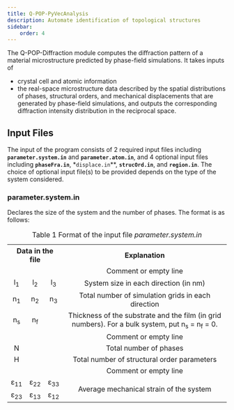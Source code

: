```yaml
---
title: Q-POP-PyVecAnalysis
description: Automate identification of topological structures
sidebar:
    order: 4
---
```


The Q-POP-Diffraction module computes the diffraction pattern of a material microstructure predicted by phase-field simulations. It takes inputs of
* crystal cell and atomic information
* the real-space microstructure data described by the spatial distributions of phases, structural orders, and mechanical displacements that are generated by phase-field simulations, and outputs the corresponding diffraction intensity distribution in the reciprocal space.

## Input Files
The input of the program consists of 2 required input files including **`parameter.system.in`** and **`parameter.atom.in`**, and 4 optional input files including **`phaseFra.in`**, *`displace.in`**, **`strucOrd.in`**, and **`region.in`**. The choice of optional input file(s) to be provided depends on the type of the system considered.

### **parameter.system.in**
Declares the size of the system and the number of phases. The format is as follows:

<table style="text-align: center">
    <caption>Table 1 Format of the input file <i>parameter.system.in</i></caption>
	<tr>
	    <th colspan="3">Data in the file</th>
	    <th>Explanation</th>
	</tr >
    <tr>
    	<td colspan="3"></td>
        <td>Comment or empty line</td>
    </tr>
	<tr >
	    <td>l<sub>1</sub></td>
	    <td>l<sub>2</sub></td>
	    <td>l<sub>3</sub></td>
        <td>System size in each direction (in nm)</td>
	</tr>
    <tr >
	    <td>n<sub>1</sub></td>
	    <td>n<sub>2</sub></td>
	    <td>n<sub>3</sub></td>
        <td>Total number of simulation grids in each direction</td>
	</tr>
    <tr>
    	<td>n<sub>s</sub></td>
        <td>n<sub>f</sub></td>
        <td></td>
        <td>Thickness of the substrate and the film (in grid numbers). For a bulk system, put n<sub>s</sub> 		= n<sub>f</sub> = 0.</td>
    </tr>
    <tr>
        <td colspan="3"></td>
    	<td>Comment or empty line</td>
    </tr>
    <tr>
    	<td>N</td>
        <td></td>
        <td></td>
        <td>Total number of phases</td>
    </tr>
    <tr>
    	<td>H</td>
        <td></td>
        <td></td>
        <td>Total number of structural order parameters</td>
    </tr>
    <tr>
        <td colspan="3"></td>
        <td>Comment or empty line</td>
    </tr>
    <tr>
        <td>ε<sub>11</sub></td>
        <td>ε<sub>22</sub></td>
        <td>ε<sub>33</sub></td>
        <td rowspan="2">Average mechanical strain of the system</td>
    </tr>
    <tr>
        <td>ε<sub>23</sub></td>
        <td>ε<sub>13</sub></td>
        <td>ε<sub>12</sub></td>
    </tr>
</table>

<!--## Contents
- [Diffraction Documentation](#diffraction-documentation)
  - [Contents](#contents)
  - [1. Purpose](#purpose)
  - [2. Input files](#input-files)
    - [2.1. *parameter.system.in*](#parameter-system-in)
    - [2.2. *parameter.atom.in*](#parameter-atom-in)
    - [2.3. *phaseFra.in (optional)*](#phasefrain-optional)
    - [2.4. *displace.in (optional)*](#displacein-optional)
    - [2.5. *strucOrd.in (optional)*](#strucordin-optional)
    - [2.6. *region.in (optional)*](#26regionin-optional)
  - [3.Output files](#output-files)
  - [References](#references)

## 1. Purpose

The Q-POP-Diffraction module computes the diffraction pattern of a material microstructure predicted by phase-field simulations. It takes inputs of 
* crystal cell and atomic information 
* the real-space microstructure data described by the spatial distributions of phases, structural orders, and mechanical displacements that are generated by phase-field simulations, and outputs the corresponding diffraction intensity distribution in the reciprocal space.

Formalism of the diffraction computation can be found in Ref[^1].

## 2. Input files

The input of the program consists of 2 required input files including *`parameter.system.in`* and *`parameter.atom.in`*, and 4 optional input files including *`phaseFra.in`*, *`displace.in`*, *`strucOrd.in`*, and *`region.in`*. The choice of optional input file(s) to be provided depends on the type of the system considered.

### 2.1. *parameter.system.in*

Declares the size of the system and the number of phases. The format is as follows:

<table style="text-align: center">
    <caption>Table 1 Format of the input file <i>parameter.system.in</i></caption>
	<tr>
	    <th colspan="3">Data in the file</th>
	    <th>Explanation</th>
	</tr >
    <tr>
    	<td colspan="3"></td>
        <td>Comment or empty line</td>
    </tr>
	<tr >
	    <td>l<sub>1</sub></td>
	    <td>l<sub>2</sub></td>
	    <td>l<sub>3</sub></td>
        <td>System size in each direction (in nm)</td>
	</tr>
    <tr >
	    <td>n<sub>1</sub></td>
	    <td>n<sub>2</sub></td>
	    <td>n<sub>3</sub></td>
        <td>Total number of simulation grids in each direction</td>
	</tr>
    <tr>
    	<td>n<sub>s</sub></td>
        <td>n<sub>f</sub></td>
        <td></td>
        <td>Thickness of the substrate and the film (in grid numbers). For a bulk system, put n<sub>s</sub> 		= n<sub>f</sub> = 0.</td>
    </tr>
    <tr>
        <td colspan="3"></td>
    	<td>Comment or empty line</td>
    </tr>
    <tr>
    	<td>N</td>
        <td></td>
        <td></td>
        <td>Total number of phases</td>
    </tr>
    <tr>
    	<td>H</td>
        <td></td>
        <td></td>
        <td>Total number of structural order parameters</td>
    </tr>
    <tr>
        <td colspan="3"></td>
        <td>Comment or empty line</td>
    </tr>
    <tr>
        <td>ε<sub>11</sub></td>
        <td>ε<sub>22</sub></td>
        <td>ε<sub>33</sub></td>
        <td rowspan="2">Average mechanical strain of the system</td>
    </tr>
    <tr>
        <td>ε<sub>23</sub></td>
        <td>ε<sub>13</sub></td>
        <td>ε<sub>12</sub></td>
    </tr>
</table>

### 2.2. *parameter.atom.in*

Declares the crystal cell and atomic information. The format is as follows:

<table style="text-align: center">
    <caption>Table 2 Format of the input file <i>parameter.atom.in</i></caption>
	<tr>
	    <th colspan="3">Data in the file</th>
	    <th colspan="2">Explanation</th>
	</tr >
    <tr>
    	<td colspan="3"></td>
        <td colspan="2">Comment or empty line</td>
    </tr>
	<tr >
	    <td>q<sub>10</sub></td>
	    <td>q<sub>20</sub></td>
	    <td>q<sub>30</sub></td>
        <td colspan="2">Reciprocal lattice point around which the diffraction pattern will be calculated (nm<sup>-1</sup>)</td>
	</tr>
    <tr >
	    <td>a<sub>1</sub></td>
	    <td>a<sub>2</sub></td>
	    <td>a<sub>3</sub></td>
        <td colspan="2">Lattice parameter a of an unstrained unit cell (nm)</td>
	</tr>
    <tr >
	    <td>b<sub>1</sub></td>
	    <td>b<sub>2</sub></td>
	    <td>b<sub>3</sub></td>
        <td colspan="2">Lattice parameter b of an unstrained unit cell (nm)</td>
	</tr>
    <tr>
        <td>N</td>
        <td></td>
        <td></td>
        <td colspan="2">Number of atoms in a unit cell</td>
    </tr>
    <tr>
        <td colspan="3"></td>
        <td colspan="2">Comment or empty line</td>
    </tr>
    <tr>
        <td>ΔR<sub>n,1</sub></td>
	    <td>ΔR<sub>n,2</sub></td>
	    <td>ΔR<sub>n,3</sub></td>
        <td colspan="2">Coordinates of the n-th atom in a unit cell (unitless). <font color="blue">This line repeats N times, in the sequence of n=1,2,…,N.</font></td> 
    </tr>
    <tr>
        <td colspan="3"></td>
        <td colspan="2">Comment or empty line</td>
    </tr>
    <tr>
        <td>m</td>
        <td></td>
        <td></td>
        <td colspan="2">Phase identifier (ID)</td>
    </tr>
    <tr>
        <td>f<sub>n,m</sub>(real)</td>
    	<td>f<sub>n,m</sub>(image)</td>
        <td></td>
        <td>Atomic form factor of the n-th atom in a unit cell of the m-th phase, real and imaginary parts (unitless). <font color="blue">This line repeats N times, in the sequence of n=1,2,…,N.</font> </td>
        <td rowspan="2"><font color="blue">This part further repeats M times, in the sequence of m=1,2,…,M. Each repetition provides the information of one phase.</font></td>
    </tr>
    <tr>
        <td>b<sub>n,m,h,1</sub></td>
        <td>b<sub>n,m,h,2</sub></td>
        <td>b<sub>n,m,h,3</sub></td>
        <td>Atomic-displacement-over-order-parameter coefficient bn,m,h of the n-th atom over the h-th order parameter, in the m-th phase. <font color="blue">This line repeats N×H times, in the sequence of (n,h)=(1,1),(1,2),…,(1,H),(2,1),…,(2,H),…,(N,H). This line is removed if H=0.</font></td>
    </tr>
</table>

We recommend the [X-ray database](https://henke.lbl.gov/optical_constants/asf.html) from Lawrence Berkeley National Laboratory [^2] for atomic form factors.

### 2.3. *phaseFra.in (optional)*

Stores an array of the spatial distribution of phase fraction $η_m (r)$ (unitless) arranged in a row-major order, where m is the phase ID with m=1,2,...,M. This file should be provided for systems with multiple phases that have different chemical compositions (M≥2). It can be obtained from phase-field simulations. The format is as follows:

<table style="text-align: center">
    <caption>Table 3 Format of the input file <i>phaseFra.in</i></caption>
	<tr>
	    <th colspan="7">Data in the file</th>
	    <th>Explanation</th>
	</tr >
    <tr>
        <td>n<sub>1</sub></td>
	    <td>n<sub>2</sub></td>
	    <td>n<sub>3</sub></td>
        <td colspan="4"></td>
        <td>Total number of simulation grids in each direction</td>
    </tr>
    <tr>
        <td>1</td>
        <td>1</td>
        <td>1</td>
        <td><i>η</i><sub>1</sub>(1,1,1)</td>
        <td><i>η</i><sub>2</sub>(1,1,1)</td>
        <td><b>...</b></td>
        <td><i>η</i><sub>M</sub>(1,1,1)</td>
        <td>Phase fraction <i>η</i><sub>m</sub> of the m-th phase (m=1,2,…,M) at grid point (1,1,1)</td>
    </tr>
    <tr>
        <td colspan="7"><b>⋮</b></td>
        <td><b>⋮</b></td>
    </tr>
    <tr>
        <td>1</td>
        <td>1</td>
        <td>n<sub>3</sub></td>
        <td><i>η</i><sub>1</sub>(1,1,n<sub>3</sub>)</td>
        <td><i>η</i><sub>2</sub>(1,1,n<sub>3</sub>)</td>
        <td><b>...</b></td>
        <td><i>η</i><sub>M</sub>(1,1,n<sub>3</sub>)</td>
        <td>Phase fraction <i>η</i><sub>m</sub> of the m-th phase (m=1,2,…,M) at grid point (1,1,n<sub>3</sub>) </td>
    </tr>
   	<tr>
        <td colspan="7"><b>⋮</b></td>
        <td><b>⋮</b></td>
    </tr>
    <tr>
        <td>1</td>
        <td>n<sub>2</sub></td>
        <td>n<sub>3</sub></td>
        <td><i>η</i><sub>1</sub>(1,n<sub>2</sub>,n<sub>3</sub>)</td>
        <td><i>η</i><sub>2</sub>(1,n<sub>2</sub>,n<sub>3</sub>)</td>
        <td><b>...</b></td>
        <td><i>η</i><sub>M</sub>(1,n<sub>2</sub>,n<sub>3</sub>)</td>
        <td>Phase fraction <i>η</i><sub>m</sub> of the m-th phase (m=1,2,…,M) at grid point (1,n<sub>2</sub>,n<sub>3</sub>) </td>
    </tr>
   	<tr>
        <td colspan="7"><b>⋮</b></td>
        <td><b>⋮</b></td>
    </tr>
    <tr>
        <td>n<sub>1</sub></td>
        <td>n<sub>2</sub></td>
        <td>n<sub>3</sub></td>
        <td><i>η</i><sub>1</sub>(n<sub>1</sub>,n<sub>2</sub>,n<sub>3</sub>)</td>
        <td><i>η</i><sub>2</sub>(n<sub>1</sub>,n<sub>2</sub>,n<sub>3</sub>)</td>
        <td><b>...</b></td>
        <td><i>η</i><sub>M</sub>(n<sub>1</sub>,n<sub>2</sub>,n<sub>3</sub>)</td>
        <td>Phase fraction <i>η</i><sub>m</sub> of the m-th phase (m=1,2,…,M) at grid point (n<sub>1</sub>,n<sub>2</sub>,n<sub>3</sub>) </td>
    </tr>
</table>

### 2.4. *displace.in (optional)*

Stores an array of the spatial distribution of mechanical displacement u(r) (unit: nm) arranged in a row-major order. This file should be provided for systems that show strong mechanical deformations. It can be obtained from phase-field simulations. The format is as follows:

<table style="text-align: center">
    <caption>Table 4 Format of the input file <i>displace.in</i></caption>
	<tr>
	    <th colspan="7">Data in the file</th>
	    <th>Explanation</th>
	</tr >
    <tr>
        <td>n<sub>1</sub></td>
	    <td>n<sub>2</sub></td>
	    <td>n<sub>3</sub></td>
        <td colspan="4"></td>
        <td>Total number of simulation grids in each direction</td>
    </tr>
    <tr>
        <td>1</td>
        <td>1</td>
        <td>1</td>
        <td><i>u</i><sub>1</sub>(1,1,1)</td>
        <td><i>u</i><sub>2</sub>(1,1,1)</td>
        <td><b>...</b></td>
        <td><i>u</i><sub>3</sub>(1,1,1)</td>
        <td>Displacement <i>u</i> at grid point (1,1,1)</td>
    </tr>
    <tr>
        <td colspan="7"><b>⋮</b></td>
        <td><b>⋮</b></td>
    </tr>
    <tr>
        <td>1</td>
        <td>1</td>
        <td>n<sub>3</sub></td>
        <td><i>u</i><sub>1</sub>(1,1,n<sub>3</sub>)</td>
        <td><i>u</i><sub>2</sub>(1,1,n<sub>3</sub>)</td>
        <td><b>...</b></td>
        <td><i>u</i><sub>3</sub>(1,1,n<sub>3</sub>)</td>
        <td>Displacement <i>u</i> at grid point (1,1,n<sub>3</sub>) </td>
    </tr>
   	<tr>
        <td colspan="7"><b>⋮</b></td>
        <td><b>⋮</b></td>
    </tr>
    <tr>
        <td>1</td>
        <td>n<sub>2</sub></td>
        <td>n<sub>3</sub></td>
        <td><i>u</i><sub>1</sub>(1,n<sub>2</sub>,n<sub>3</sub>)</td>
        <td><i>u</i><sub>2</sub>(1,n<sub>2</sub>,n<sub>3</sub>)</td>
        <td><b>...</b></td>
        <td><i>u</i><sub>3</sub>(1,n<sub>2</sub>,n<sub>3</sub>)</td>
        <td>Displacement <i>u</i> at grid point (1,n<sub>2</sub>,n<sub>3</sub>) </td>
    </tr>
   	<tr>
        <td colspan="7"><b>⋮</b></td>
        <td><b>⋮</b></td>
    </tr>
    <tr>
        <td>n<sub>1</sub></td>
        <td>n<sub>2</sub></td>
        <td>n<sub>3</sub></td>
        <td><i>u</i><sub>1</sub>(n<sub>1</sub>,n<sub>2</sub>,n<sub>3</sub>)</td>
        <td><i>u</i><sub>2</sub>(n<sub>1</sub>,n<sub>2</sub>,n<sub>3</sub>)</td>
        <td><b>...</b></td>
        <td><i>u</i><sub>3</sub>(n<sub>1</sub>,n<sub>2</sub>,n<sub>3</sub>)</td>
        <td>Displacement <i>u</i> at grid point (n<sub>1</sub>,n<sub>2</sub>,n<sub>3</sub>) </td>
    </tr>
</table>

### 2.5. *strucOrd.in (optional)*

Stores an array of the spatial distribution of structural order parameter $ζ_h (r)$ (unitless) arranged in a row-major order, where h is the structural order parameter ID with h=1,2,...,H. This file should be provided for systems possessing structural orders (H≥1). It can be obtained from phase-field simulations. The format is as follows:

<table style="text-align: center">
    <caption>Table 5 Format of the input file <i>strucOrd.in</i> </caption>
	<tr>
	    <th colspan="7">Data in the file</th>
	    <th>Explanation</th>
	</tr >
    <tr>
        <td>n<sub>1</sub></td>
	    <td>n<sub>2</sub></td>
	    <td>n<sub>3</sub></td>
        <td colspan="4"></td>
        <td>Total number of simulation grids in each direction</td>
    </tr>
    <tr>
        <td>1</td>
        <td>1</td>
        <td>1</td>
        <td><i>ζ</i><sub>1</sub>(1,1,1)</td>
        <td><i>ζ</i><sub>2</sub>(1,1,1)</td>
        <td><b>...</b></td>
        <td><i>ζ</i><sub>H</sub>(1,1,1)</td>
        <td>Value of the h-th order parameter <i>ζ</i><sub>H</sub> (h=1,2,...,H) at grid point (1,1,1)</td>
    </tr>
    <tr>
        <td colspan="7"><b>⋮</b></td>
        <td><b>⋮</b></td>
    </tr>
    <tr>
        <td>1</td>
        <td>1</td>
        <td>n<sub>3</sub></td>
        <td><i>ζ</i><sub>1</sub>(1,1,n<sub>3</sub>)</td>
        <td><i>ζ</i><sub>2</sub>(1,1,n<sub>3</sub>)</td>
        <td><b>...</b></td>
        <td><i>ζ</i><sub>H</sub>(1,1,n<sub>3</sub>)</td>
        <td>Value of the h-th order parameter <i>ζ</i><sub>H</sub> (h=1,2,...,H) at grid point (1,1,n<sub>3</sub>)</td>
    </tr>
   	<tr>
        <td colspan="7"><b>⋮</b></td>
        <td><b>⋮</b></td>
    </tr>
    <tr>
        <td>1</td>
        <td>n<sub>2</sub></td>
        <td>n<sub>3</sub></td>
        <td><i>ζ</i><sub>1</sub>(1,n<sub>2</sub>,n<sub>3</sub>)</td>
        <td><i>ζ</i><sub>2</sub>(1,n<sub>2</sub>,n<sub>3</sub>)</td>
        <td><b>...</b></td>
        <td><i>ζ</i><sub>H</sub>(1,n<sub>2</sub>,n<sub>3</sub>)</td>
        <td>Value of the h-th order parameter <i>ζ</i><sub>H</sub> (h=1,2,...,H) at grid point (1,n<sub>2</sub>,n<sub>3</sub>) </td>
    </tr>
   	<tr>
        <td colspan="7"><b>⋮</b></td>
        <td><b>⋮</b></td>
    </tr>
    <tr>
        <td>n<sub>1</sub></td>
        <td>n<sub>2</sub></td>
        <td>n<sub>3</sub></td>
        <td><i>ζ</i><sub>1</sub>(n<sub>1</sub>,n<sub>2</sub>,n<sub>3</sub>)</td>
        <td><i>ζ</i><sub>2</sub>(n<sub>1</sub>,n<sub>2</sub>,n<sub>3</sub>)</td>
        <td><b>...</b></td>
        <td><i>ζ</i><sub>H</sub>(n<sub>1</sub>,n<sub>2</sub>,n<sub>3</sub>)</td>
        <td>Value of the h-th order parameter <i>ζ</i><sub>H</sub> (h=1,2,...,H) at grid point (n<sub>1</sub>,n<sub>2</sub>,n<sub>3</sub>) </td>
    </tr>
</table>

### 2.6. *region.in (optional)*

Stores an array of the spatial distribution of a weight parameter *g*(r) (unitless) arranged in a row-major order, describing the selected real-space region the diffraction of which should be computed. *g*=0~1, where *g*(r)=1 indicates that the spatial point r is fully inside the computed region and *g*(r)=0 indicates that the spatial point r is outside the region. A diffuse boundary of the region is allowed by using a finite *g* with 0<*g*<1, meaning that the spatial point r is partially inside the computed region with a weight of *g*. If this file is omitted, the program takes a default region for the diffraction computation and then stores the corresponding *g*(r) data in an output file `region.00000000.dat`. The format of *region.in* is as follows:

<table style="text-align: center">
    <caption>Table 6 Format of the input file <i>region.in</i> </caption>
	<tr>
	    <th colspan="4">Data in the file</th>
	    <th>Explanation</th>
	</tr >
    <tr>
        <td>n<sub>1</sub></td>
	    <td>n<sub>2</sub></td>
	    <td>n<sub>3</sub></td>
        <td></td>
        <td>Total number of simulation grids in each direction</td>
    </tr>
    <tr>
        <td>1</td>
        <td>1</td>
        <td>1</td>
        <td><i>g</i>(1,1,1)</td>
        <td>Weight parameter <i>g</i> at grid point (1,1,1) </td>
    </tr>
    <tr>
        <td colspan="4"><b>⋮</b></td>
        <td><b>⋮</b></td>
    </tr>
    <tr>
        <td>1</td>
        <td>1</td>
        <td>n<sub>3</sub></td>
        <td><i>g</i>(1,1,n<sub>3</sub>)</td>
        <td>Weight parameter <i>g</i> at grid point (1,1,n<sub>3</sub>)</td>
    </tr>
   	<tr>
        <td colspan="4"><b>⋮</b></td>
        <td><b>⋮</b></td>
    </tr>
    <tr>
        <td>1</td>
        <td>n<sub>2</sub></td>
        <td>n<sub>3</sub></td>
        <td><i>g</i>(1,n<sub>2</sub>,n<sub>3</sub>)</td>
        <td>Weight parameter <i>g</i> at grid point (1,n<sub>2</sub>,n<sub>3</sub>) </td>
    </tr>
   	<tr>
        <td colspan="4"><b>⋮</b></td>
        <td><b>⋮</b></td>
    </tr>
    <tr>
        <td>n<sub>1</sub></td>
        <td>n<sub>2</sub></td>
        <td>n<sub>3</sub></td>
        <td><i>g</i>(n<sub>1</sub>,n<sub>2</sub>,n<sub>3</sub>)</td>
        <td>Weight parameter <i>g</i> at grid point (n<sub>1</sub>,n<sub>2</sub>,n<sub>3</sub>) </td>
    </tr>
</table>

## 3. Output files

The program outputs 4 files as follows.
* `I.00000000.dat` : Stores an array of the diffraction intensity *I*(q) (unitless), arranged in a row-major order.
* `lg_{10}I.00000000.dat` : Stores an array of $log_{10}$*I*(q)(unitless), arranged in a row-major order.
* `QVector.00000000.dat` : Stores an array of the reciprocal space vectors $q_1$, $q_2$, and $q_3$ ($nm^{−1}$) of the computed diffraction intensity *I*(q), arranged in a row-major order.
* `region.00000000.dat` : Stores an array of the weight parameter g(r) (unitless) arranged in a row-major order. For the definition of g(r), see Section 2.6. The data follow a same format with those in *`region.in`*. This output file is generated only if *`region.in`* is not provided.

## References

[^1]: T. Yang et al. Computing diffraction patterns of microstructures from phase-field simulations. Acta Mater. 239, 118258 (2022).
[^2]: B.L. Henke, E.M. Gullikson, and J.C. Davis. X-ray interactions: photoabsorption, scattering, transmission, and reflection at E=50-30000 eV, Z=1-92, At. Data Nucl. Data Tables 54, 181 (1993).-->
